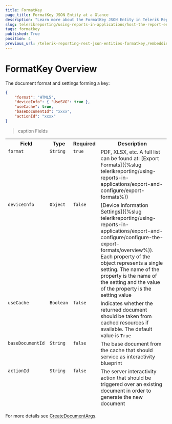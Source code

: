 ```yaml
---
title: FormatKey
page_title: FormatKey JSON Entity at a Glance
description: "Learn more about the FormatKey JSON Entity in Telerik Reporting REST Service and the type and meaning of each field."
slug: telerikreporting/using-reports-in-applications/host-the-report-engine-remotely/telerik-reporting-rest-services/rest-api-reference/json-entities/formatkey
tags: formatkey
published: True
position: 4
previous_url: /telerik-reporting-rest-json-entities-formatkey,/embedding-reports/host-the-report-engine-remotely/telerik-reporting-rest-services/rest-api-reference/json-entities/formatkey
---
```


<style>
	table {
		display: grid;
		grid-template-columns: min-content min-content min-content 1fr;
	}

	thead, tbody, tr {
		display: contents;
	}

	th {
		white-space: nowrap;
	}
</style>

# FormatKey Overview

The document format and settings forming a key: 

````JSON
{
	"format": "HTML5",
	"deviceInfo": { "UseSVG": true },
	"useCache": true,
	"baseDocumentId": "xxxx",
	"actionId": "xxxx"
}
````

>caption Fields

| Field | Type | Required | Description |
| ------ | ------ | ------ | ------ |
|`format`|`String`|`true`|PDF, XLSX, etc. A full list can be found at: [Export Formats]({%slug telerikreporting/using-reports-in-applications/export-and-configure/export-formats%})|
|`deviceInfo`|`Object`|`false`|[Device Information Settings]({%slug telerikreporting/using-reports-in-applications/export-and-configure/configure-the-export-formats/overview%}). Each property of the object represents a single setting. The name of the property is the name of the setting and the value of the property is the setting value|
|`useCache`|`Boolean`|`false`|Indicates whether the returned document should be taken from cached resources if available. The default value is `True`|
|`baseDocumentId`|`String`|`false`| The base document from the cache that should service as interactivity blueprint|
|`actionId`|`String`|`false`| The server interactivity action that should be triggered over an existing document in order to generate the new document|

For more details see [CreateDocumentArgs](/api/telerik.reporting.services.webapi.createdocumentargs).
